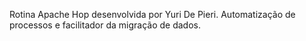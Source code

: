Rotina Apache Hop desenvolvida por Yuri De Pieri.
Automatização de processos e facilitador da migração de dados.
